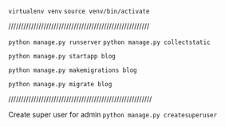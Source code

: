 `virtualenv venv`
`source venv/bin/activate`

////////////////////////////////////////////////////////

`python manage.py runserver`
`python manage.py collectstatic`

`python manage.py startapp blog`

`python manage.py makemigrations blog`

`python manage.py migrate blog`

/////////////////////////////////////////////////////////

Create super user for admin
`python manage.py createsuperuser`

